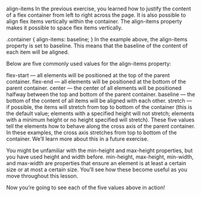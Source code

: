 align-items
In the previous exercise, you learned how to justify the content of a flex container from left to right across the page. It is also possible to align flex items vertically within the container. The align-items property makes it possible to space flex items vertically.

.container {
  align-items: baseline;
}
In the example above, the align-items property is set to baseline. This means that the baseline of the content of each item will be aligned.

Below are five commonly used values for the align-items property:

flex-start — all elements will be positioned at the top of the parent container.
flex-end — all elements will be positioned at the bottom of the parent container.
center — the center of all elements will be positioned halfway between the top and bottom of the parent container.
baseline — the bottom of the content of all items will be aligned with each other.
stretch — if possible, the items will stretch from top to bottom of the container (this is the default value; elements with a specified height will not stretch; elements with a minimum height or no height specified will stretch).
These five values tell the elements how to behave along the cross axis of the parent container. In these examples, the cross axis stretches from top to bottom of the container. We’ll learn more about this in a future exercise.

You might be unfamiliar with the min-height and max-height properties, but you have used height and width before. min-height, max-height, min-width, and max-width are properties that ensure an element is at least a certain size or at most a certain size. You’ll see how these become useful as you move throughout this lesson.

Now you’re going to see each of the five values above in action!
